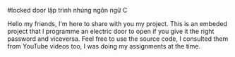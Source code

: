 #locked door
lập trình nhúng ngôn ngữ C

Hello my friends, I'm here to share with you my project. This is an embeded project that I programme an electric door to open if you give it the right password and viceversa. Feel free to use the source code, I consulted them from YouTube videos too, I was doing my assignments at the time.
